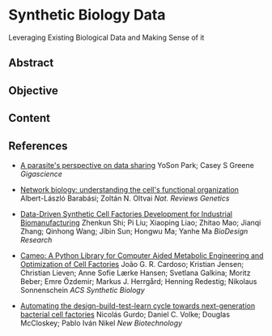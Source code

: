 # Synthetic Biology Data 

Leveraging Existing Biological Data and Making Sense of it

## Abstract

## Objective

## Content

## References

- [A parasite's perspective on data sharing](https://www.ncbi.nlm.nih.gov/pmc/articles/PMC6258825/) YoSon Park; Casey S Greene *Gigascience*
  
- [Network biology: understanding the cell's functional organization](https://www.nature.com/articles/nrg1272) Albert-László Barabási; Zoltán N. Oltvai *Nat. Reviews Genetics*

- [Data-Driven Synthetic Cell Factories Development for Industrial Biomanufacturing](https://spj.science.org/doi/10.34133/2022/9898461) Zhenkun Shi; Pi Liu; Xiaoping Liao; Zhitao Mao; Jianqi Zhang; Qinhong Wang; Jibin Sun; Hongwu Ma; Yanhe Ma *BioDesign Research*

- [Cameo: A Python Library for Computer Aided Metabolic Engineering and Optimization of Cell Factories](https://pubs.acs.org/doi/10.1021/acssynbio.7b00423) João G. R. Cardoso; Kristian Jensen; Christian Lieven; Anne Sofie Lærke Hansen; Svetlana Galkina; Moritz Beber; Emre Özdemir; Markus J. Herrgård; Henning Redestig; Nikolaus Sonnenschein *ACS Synthetic Biology*

- [Automating the design-build-test-learn cycle towards next-generation bacterial cell factories](https://www.sciencedirect.com/science/article/pii/S187167842300002X) Nicolás Gurdo; Daniel C. Volke; Douglas McCloskey; Pablo Iván Nikel *New Biotechnology*
